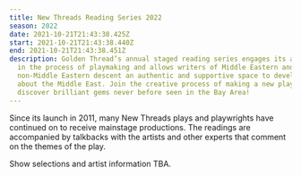 ```yaml
---
title: New Threads Reading Series 2022
season: 2022
date: 2021-10-21T21:43:38.425Z
start: 2021-10-21T21:43:38.440Z
end: 2021-10-21T21:43:38.451Z
description: Golden Thread’s annual staged reading series engages its audience
  in the process of playmaking and allows writers of Middle Eastern and
  non-Middle Eastern descent an authentic and supportive space to develop work
  about the Middle East. Join the creative process of making a new play, and
  discover brilliant gems never before seen in the Bay Area!
---
```

Since its launch in 2011, many New Threads plays and playwrights have continued on to receive mainstage productions. The readings are accompanied by talkbacks with the artists and other experts that comment on the themes of the play.

Show selections and artist information TBA.